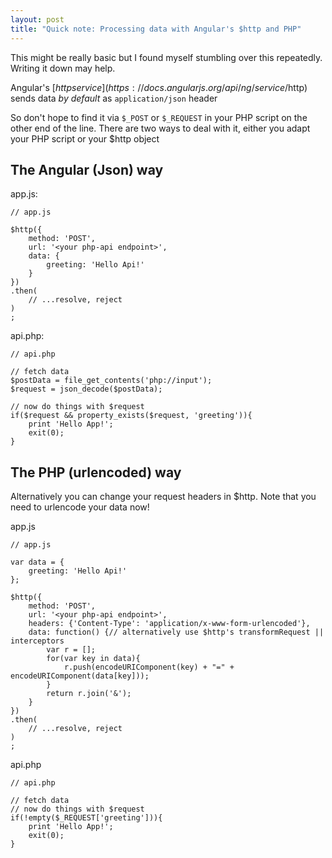 ```yaml
---
layout: post
title: "Quick note: Processing data with Angular's $http and PHP"
---
```


This might be really basic but I found myself stumbling over this repeatedly. Writing it down may help.

Angular's [$http service](https://docs.angularjs.org/api/ng/service/$http) sends data *by default* as `application/json` header

So don't hope to find it via `$_POST` or `$_REQUEST` in your PHP script on the other end of the line.
There are two ways to deal with it, either you adapt your PHP script or your $http object

## The Angular (Json) way

app.js:

```
// app.js

$http({
    method: 'POST',
    url: '<your php-api endpoint>',
    data: {
        greeting: 'Hello Api!'
    }
})
.then(
    // ...resolve, reject
)
;
```

api.php:

```
// api.php

// fetch data
$postData = file_get_contents('php://input');
$request = json_decode($postData);

// now do things with $request
if($request && property_exists($request, 'greeting')){
    print 'Hello App!';
    exit(0);
}
```

## The PHP (urlencoded) way

Alternatively you can change your request headers in $http. Note that you need to urlencode your data now!

app.js

```
// app.js

var data = {
    greeting: 'Hello Api!'
};

$http({
    method: 'POST',
    url: '<your php-api endpoint>',
    headers: {'Content-Type': 'application/x-www-form-urlencoded'},
    data: function() {// alternatively use $http's transformRequest || interceptors
        var r = [];
        for(var key in data){
            r.push(encodeURIComponent(key) + "=" + encodeURIComponent(data[key]));
        }
        return r.join('&');
    }
})
.then(
    // ...resolve, reject
)
;
```

api.php

```
// api.php

// fetch data
// now do things with $request
if(!empty($_REQUEST['greeting'])){
    print 'Hello App!';
    exit(0);
}
```
